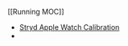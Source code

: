 [[Running MOC]]
- [Stryd Apple Watch Calibration](https://docs.google.com/spreadsheets/d/1BRdLTaUr9d4Sibzk1CgFiVAijH9LPdenh-LpCF2Thg4/edit)
- 